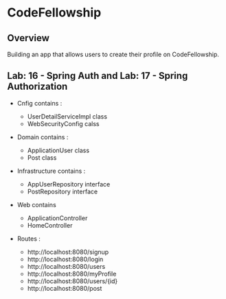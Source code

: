 # CodeFellowship

## Overview

Building an app that allows users to create their profile on CodeFellowship.

## Lab: 16 - Spring Auth and Lab: 17 - Spring Authorization

- Cnfig contains :
  - UserDetailServiceImpl class
  - WebSecurityConfig calss


- Domain contains :
  - ApplicationUser class
  - Post class

 
- Infrastructure contains :

  - AppUserRepository interface
  - PostRepository interface

- Web contains
  - ApplicationController
  - HomeController


- Routes : 

  - http://localhost:8080/signup
  - http://localhost:8080/login
  - http://localhost:8080/users
  - http://localhost:8080/myProfile
  - http://localhost:8080/users/{id}
  - http://localhost:8080/post
